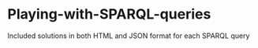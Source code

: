 # Playing-with-SPARQL-queries
Included solutions in both HTML and JSON format for each SPARQL query
